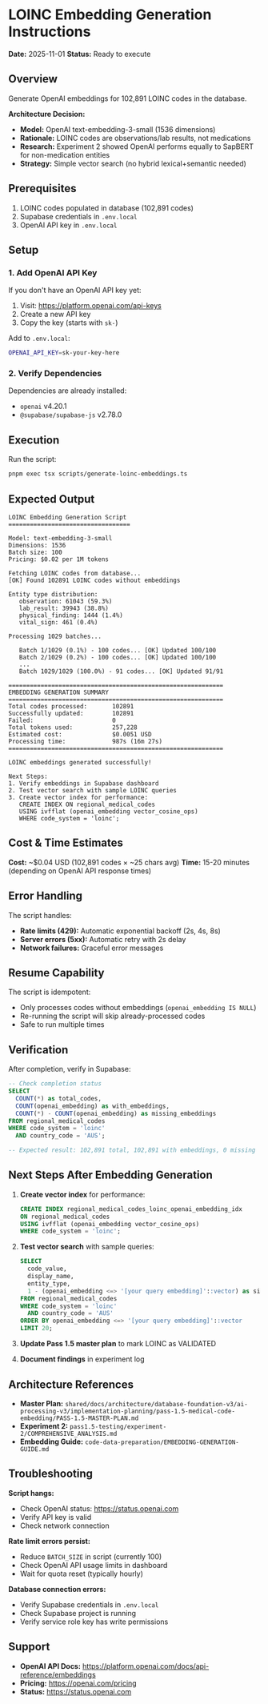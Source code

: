 # LOINC Embedding Generation Instructions

**Date:** 2025-11-01
**Status:** Ready to execute

## Overview

Generate OpenAI embeddings for 102,891 LOINC codes in the database.

**Architecture Decision:**
- **Model:** OpenAI text-embedding-3-small (1536 dimensions)
- **Rationale:** LOINC codes are observations/lab results, not medications
- **Research:** Experiment 2 showed OpenAI performs equally to SapBERT for non-medication entities
- **Strategy:** Simple vector search (no hybrid lexical+semantic needed)

## Prerequisites

1. LOINC codes populated in database (102,891 codes)
2. Supabase credentials in `.env.local`
3. OpenAI API key in `.env.local`

## Setup

### 1. Add OpenAI API Key

If you don't have an OpenAI API key yet:
1. Visit: https://platform.openai.com/api-keys
2. Create a new API key
3. Copy the key (starts with `sk-`)

Add to `.env.local`:
```bash
OPENAI_API_KEY=sk-your-key-here
```

### 2. Verify Dependencies

Dependencies are already installed:
- `openai` v4.20.1
- `@supabase/supabase-js` v2.78.0

## Execution

Run the script:
```bash
pnpm exec tsx scripts/generate-loinc-embeddings.ts
```

## Expected Output

```
LOINC Embedding Generation Script
==================================

Model: text-embedding-3-small
Dimensions: 1536
Batch size: 100
Pricing: $0.02 per 1M tokens

Fetching LOINC codes from database...
[OK] Found 102891 LOINC codes without embeddings

Entity type distribution:
   observation: 61043 (59.3%)
   lab_result: 39943 (38.8%)
   physical_finding: 1444 (1.4%)
   vital_sign: 461 (0.4%)

Processing 1029 batches...

   Batch 1/1029 (0.1%) - 100 codes... [OK] Updated 100/100
   Batch 2/1029 (0.2%) - 100 codes... [OK] Updated 100/100
   ...
   Batch 1029/1029 (100.0%) - 91 codes... [OK] Updated 91/91

============================================================
EMBEDDING GENERATION SUMMARY
============================================================
Total codes processed:       102891
Successfully updated:        102891
Failed:                      0
Total tokens used:           257,228
Estimated cost:              $0.0051 USD
Processing time:             987s (16m 27s)
============================================================

LOINC embeddings generated successfully!

Next Steps:
1. Verify embeddings in Supabase dashboard
2. Test vector search with sample LOINC queries
3. Create vector index for performance:
   CREATE INDEX ON regional_medical_codes
   USING ivfflat (openai_embedding vector_cosine_ops)
   WHERE code_system = 'loinc';
```

## Cost & Time Estimates

**Cost:** ~$0.04 USD (102,891 codes × ~25 chars avg)
**Time:** 15-20 minutes (depending on OpenAI API response times)

## Error Handling

The script handles:
- **Rate limits (429):** Automatic exponential backoff (2s, 4s, 8s)
- **Server errors (5xx):** Automatic retry with 2s delay
- **Network failures:** Graceful error messages

## Resume Capability

The script is idempotent:
- Only processes codes without embeddings (`openai_embedding IS NULL`)
- Re-running the script will skip already-processed codes
- Safe to run multiple times

## Verification

After completion, verify in Supabase:

```sql
-- Check completion status
SELECT
  COUNT(*) as total_codes,
  COUNT(openai_embedding) as with_embeddings,
  COUNT(*) - COUNT(openai_embedding) as missing_embeddings
FROM regional_medical_codes
WHERE code_system = 'loinc'
  AND country_code = 'AUS';

-- Expected result: 102,891 total, 102,891 with embeddings, 0 missing
```

## Next Steps After Embedding Generation

1. **Create vector index** for performance:
   ```sql
   CREATE INDEX regional_medical_codes_loinc_openai_embedding_idx
   ON regional_medical_codes
   USING ivfflat (openai_embedding vector_cosine_ops)
   WHERE code_system = 'loinc';
   ```

2. **Test vector search** with sample queries:
   ```sql
   SELECT
     code_value,
     display_name,
     entity_type,
     1 - (openai_embedding <=> '[your query embedding]'::vector) as similarity
   FROM regional_medical_codes
   WHERE code_system = 'loinc'
     AND country_code = 'AUS'
   ORDER BY openai_embedding <=> '[your query embedding]'::vector
   LIMIT 20;
   ```

3. **Update Pass 1.5 master plan** to mark LOINC as VALIDATED

4. **Document findings** in experiment log

## Architecture References

- **Master Plan:** `shared/docs/architecture/database-foundation-v3/ai-processing-v3/implementation-planning/pass-1.5-medical-code-embedding/PASS-1.5-MASTER-PLAN.md`
- **Experiment 2:** `pass1.5-testing/experiment-2/COMPREHENSIVE_ANALYSIS.md`
- **Embedding Guide:** `code-data-preparation/EMBEDDING-GENERATION-GUIDE.md`

## Troubleshooting

**Script hangs:**
- Check OpenAI status: https://status.openai.com
- Verify API key is valid
- Check network connection

**Rate limit errors persist:**
- Reduce `BATCH_SIZE` in script (currently 100)
- Check OpenAI API usage limits in dashboard
- Wait for quota reset (typically hourly)

**Database connection errors:**
- Verify Supabase credentials in `.env.local`
- Check Supabase project is running
- Verify service role key has write permissions

## Support

- **OpenAI API Docs:** https://platform.openai.com/docs/api-reference/embeddings
- **Pricing:** https://openai.com/pricing
- **Status:** https://status.openai.com
